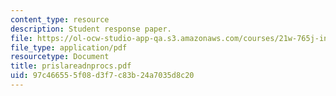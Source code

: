 ```yaml
---
content_type: resource
description: Student response paper.
file: https://ol-ocw-studio-app-qa.s3.amazonaws.com/courses/21w-765j-interactive-and-non-linear-narrative-theory-and-practice-spring-2004/97c466555f08d3f7c83b24a7035d8c20_prislareadnprocs.pdf
file_type: application/pdf
resourcetype: Document
title: prislareadnprocs.pdf
uid: 97c46655-5f08-d3f7-c83b-24a7035d8c20
---
```

